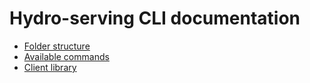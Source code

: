 # Hydro-serving CLI documentation

- [Folder structure](/docs/model_structure.md)
- [Available commands](/docs/commands.md)
- [Client library](/docs/client_library.md)